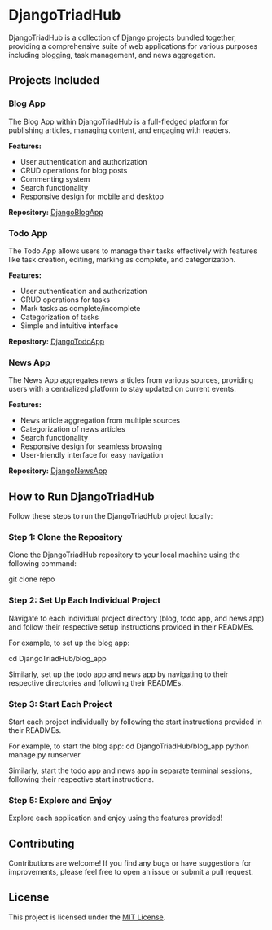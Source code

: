 # DjangoTriadHub

DjangoTriadHub is a collection of Django projects bundled together, providing a comprehensive suite of web applications for various purposes including blogging, task management, and news aggregation.

## Projects Included

### Blog App

The Blog App within DjangoTriadHub is a full-fledged platform for publishing articles, managing content, and engaging with readers.

**Features:**
- User authentication and authorization
- CRUD operations for blog posts
- Commenting system
- Search functionality
- Responsive design for mobile and desktop

**Repository:** [DjangoBlogApp](https://github.com/Apiljungthapa/Hub-for-Django-Blog-Todo-and-News-Projects/tree/master/BLOG/blogprj)

### Todo App

The Todo App allows users to manage their tasks effectively with features like task creation, editing, marking as complete, and categorization.

**Features:**
- User authentication and authorization
- CRUD operations for tasks
- Mark tasks as complete/incomplete
- Categorization of tasks
- Simple and intuitive interface

**Repository:** [DjangoTodoApp](https://github.com/Apiljungthapa/Hub-for-Django-Blog-Todo-and-News-Projects/tree/master/TO%20DO)

### News App

The News App aggregates news articles from various sources, providing users with a centralized platform to stay updated on current events.

**Features:**
- News article aggregation from multiple sources
- Categorization of news articles
- Search functionality
- Responsive design for seamless browsing
- User-friendly interface for easy navigation

**Repository:** [DjangoNewsApp](https://github.com/Apiljungthapa/Hub-for-Django-Blog-Todo-and-News-Projects/tree/master/NEWS-1/NEWS)

## How to Run DjangoTriadHub

Follow these steps to run the DjangoTriadHub project locally:

### Step 1: Clone the Repository

Clone the DjangoTriadHub repository to your local machine using the following command:

git clone repo

### Step 2: Set Up Each Individual Project

Navigate to each individual project directory (blog, todo app, and news app) and follow their respective setup instructions provided in their READMEs.

For example, to set up the blog app:

cd DjangoTriadHub/blog_app

Similarly, set up the todo app and news app by navigating to their respective directories and following their READMEs.

### Step 3: Start Each Project

Start each project individually by following the start instructions provided in their READMEs.

For example, to start the blog app:
cd DjangoTriadHub/blog_app
python manage.py runserver

Similarly, start the todo app and news app in separate terminal sessions, following their respective start instructions.

### Step 5: Explore and Enjoy

Explore each application and enjoy using the features provided!

## Contributing

Contributions are welcome! If you find any bugs or have suggestions for improvements, please feel free to open an issue or submit a pull request.

## License

This project is licensed under the [MIT License](LICENSE).
